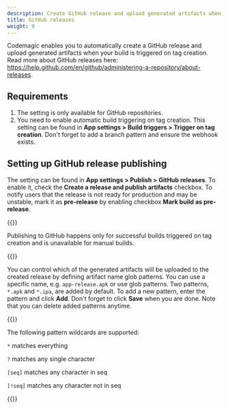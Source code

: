```yaml
---
description: Create GitHub release and upload generated artifacts when build was triggered on tag creation.
title: GitHub releases
weight: 9
---
```


Codemagic enables you to automatically create a GitHub release and upload generated artifacts when your build is triggered on tag creation. Read more about GitHub releases here: https://help.github.com/en/github/administering-a-repository/about-releases.

## Requirements

1. The setting is only available for GitHub repositories. 
2. You need to enable automatic build triggering on tag creation. This setting can be found in **App settings > Build triggers > Trigger on tag creation**. Don't forget to add a branch pattern and ensure the webhook exists.

## Setting up GitHub release publishing

The setting can be found in **App settings > Publish > GitHub releases**. To enable it, check the **Create a release and publish artifacts** checkbox. To notify users that the release is not ready for production and may be unstable, mark it as **pre-release** by enabling checkbox **Mark build as pre-release**.

{{<notebox>}}

Publishing to GitHub happens only for successful builds triggered on tag creation and is unavailable for manual builds. 

{{</notebox>}}

You can control which of the generated artifacts will be uploaded to the created release by defining artifact name glob patterns. You can use a specific name, e.g. `app-release.apk` or use glob patterns. Two patterns, `*.apk` and `*.ipa`, are added by default. To add a new pattern, enter the pattern and click **Add**. Don't forget to click **Save** when you are done. Note that you can delete added patterns anytime.

{{<notebox>}}

The following pattern wildcards are supported:

`*`      matches everything

`?`       matches any single character

`[seq]`   matches any character in seq

`[!seq]`  matches any character not in seq

{{</notebox>}}

